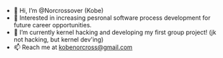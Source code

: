 - 👋 Hi, I’m @Norcrossover (Kobe)
- 👀 Interested in increasing pesronal software process development for future career opportunities.
- 🌱 I’m currently kernel hacking and developing my first group project! (jk not hacking, but kernel dev'ing) 
- 📫 Reach me at kobenorcross@gmail.com
<!---
Norcrossover/Norcrossover is a ✨ special ✨ repository because its `README.md` (this file) appears on your GitHub profile.
You can click the Preview link to take a look at your changes.
--->

